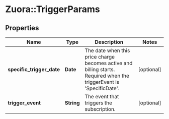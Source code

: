 # Zuora::TriggerParams

## Properties
Name | Type | Description | Notes
------------ | ------------- | ------------- | -------------
**specific_trigger_date** | **Date** | The date when this price charge becomes active and billing starts. Required when the triggerEvent is &#39;SpecificDate&#39;. | [optional] 
**trigger_event** | **String** | The event that triggers the subscription. | [optional] 


